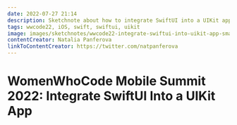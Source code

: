```yaml
---
date: 2022-07-27 21:14
description: Sketchnote about how to integrate SwiftUI into a UIKit app
tags: wwcode22, iOS, swift, swiftui, uikit
image: images/sketchnotes/wwcode22-integrate-swiftui-into-uikit-app-small.jpg
contentCreator: Natalia Panferova
linkToContentCreator: https://twitter.com/natpanferova
---
```


# WomenWhoCode Mobile Summit 2022: Integrate SwiftUI Into a UIKit App

